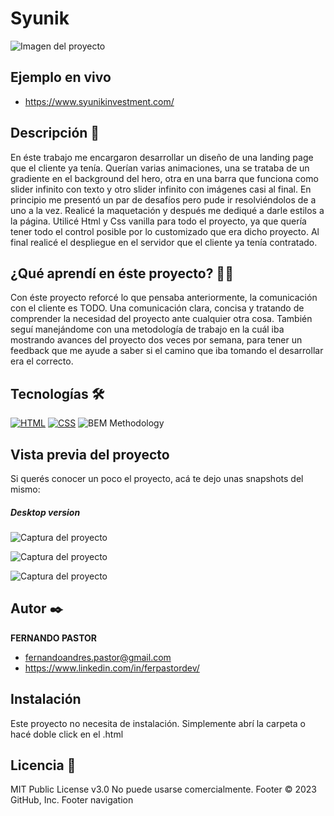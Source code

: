 # Syunik

![Imagen del proyecto](https://github.com/ferpastor89/Syunik/blob/main/Syunik4.png?raw=true)

## Ejemplo en vivo
- https://www.syunikinvestment.com/

## Descripción 📑

En éste trabajo me encargaron desarrollar un diseño de una landing page que el cliente ya tenía. Querían varias animaciones, una se trataba de un gradiente en el background del hero, otra en una barra que funciona como slider infinito con texto y otro slider infinito con imágenes casi al final.
En principio me presentó un par de desafíos pero pude ir resolviéndolos de a uno a la vez.
Realicé la maquetación y después me dediqué a darle estilos a la página. Utilicé Html y Css vanilla para todo el proyecto, ya que quería tener todo el control posible por lo customizado que era dicho proyecto.
Al final realicé el despliegue en el servidor que el cliente ya tenía contratado.


## ¿Qué aprendí en éste proyecto? 🙇🏻 

Con éste proyecto reforcé lo que pensaba anteriormente, la comunicación con el cliente es TODO.
Una comunicación clara, concisa y tratando de comprender la necesidad del proyecto ante cualquier otra cosa. 
También seguí manejándome con una metodología de trabajo en la cuál iba mostrando avances del proyecto dos veces por semana, para tener un feedback que me ayude a saber si el camino que iba tomando el desarrollar era el correcto.

## Tecnologías 🛠
<!-- Iconos sacados de: https://github.com/hendrasob/badges/blob/master/README.md y https://github.com/alexandresanlim/Badges4-README.md-Profile -->
[![HTML](https://img.shields.io/badge/HTML5-E34F26?style=for-the-badge&logo=html5&logoColor=white)](https://es.wikipedia.org/wiki/HTML5)
[![CSS](https://img.shields.io/badge/CSS3-1572B6?style=for-the-badge&logo=css3&logoColor=white)](https://es.wikipedia.org/wiki/CSS)
![BEM Methodology](https://img.shields.io/static/v1?label=&message=BEM%20Methodology&color=17A1E6&logo=bem&logoColor=white&style=for-the-badge)

## Vista previa del proyecto
Si querés conocer un poco el proyecto, acá te dejo unas snapshots del mismo:
##### Desktop version

![Captura del proyecto](https://github.com/ferpastor89/mirandanailsar.github.io/blob/main/IMAGEN-DEL-PROYECTO2%20(2).png?raw=true)


![Captura del proyecto](https://github.com/ferpastor89/mirandanailsar.github.io/blob/main/IMAGEN-DEL-PROYECTO3.png?raw=true)


![Captura del proyecto](https://github.com/ferpastor89/mirandanailsar.github.io/blob/main/IMAGEN-DEL-PROYECTO4.png?raw=true)


## Autor ✒️
**FERNANDO PASTOR**

* fernandoandres.pastor@gmail.com
* https://www.linkedin.com/in/ferpastordev/



## Instalación 
Este proyecto no necesita de instalación. Simplemente abrí la carpeta o hacé doble click en el .html
  
## Licencia 📄
MIT Public License v3.0
No puede usarse comercialmente.
Footer
© 2023 GitHub, Inc.
Footer navigation

   

